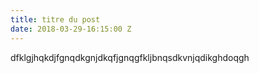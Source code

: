 ```yaml
---
title: titre du post
date: 2018-03-29-16:15:00 Z
---
```

dfklgjhqkdjfgnqdkgnjdkqfjgnqgfkljbnqsdkvnjqdikghdoqgh
